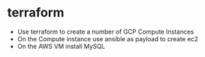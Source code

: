 # terraform

- Use terraform to create a number of GCP Compute Instances <br>
- On the Compute instance use ansible as payload to create ec2 <br>
- On the AWS VM install MySQL <br>
